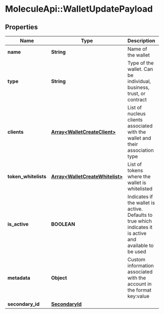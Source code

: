 # MoleculeApi::WalletUpdatePayload

## Properties
Name | Type | Description | Notes
------------ | ------------- | ------------- | -------------
**name** | **String** | Name of the wallet | [optional] 
**type** | **String** | Type of the wallet. Can be individual, business, trust, or contract | [optional] 
**clients** | [**Array&lt;WalletCreateClient&gt;**](WalletCreateClient.md) | List of nucleus clients associated with the wallet and their association type | [optional] 
**token_whitelists** | [**Array&lt;WalletCreateWhitelist&gt;**](WalletCreateWhitelist.md) | List of tokens where the wallet is whitelisted | [optional] 
**is_active** | **BOOLEAN** | Indicates if the wallet is active. Defaults to true which indicates it is active and available to be used | [optional] [default to true]
**metadata** | **Object** | Custom information associated with the account in the format key:value | [optional] 
**secondary_id** | [**SecondaryId**](SecondaryId.md) |  | [optional] 


